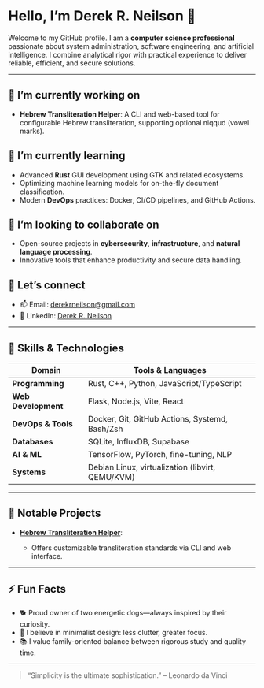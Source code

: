 # Hello, I’m **Derek R. Neilson** 👋

Welcome to my GitHub profile. I am a **computer science professional** passionate about system administration, software engineering, and artificial intelligence. I combine analytical rigor with practical experience to deliver reliable, efficient, and secure solutions.

---

## 🔭 I’m currently working on

* **Hebrew Transliteration Helper**: A CLI and web-based tool for configurable Hebrew transliteration, supporting optional niqqud (vowel marks).

## 🌱 I’m currently learning

* Advanced **Rust** GUI development using GTK and related ecosystems.
* Optimizing machine learning models for on-the-fly document classification.
* Modern **DevOps** practices: Docker, CI/CD pipelines, and GitHub Actions.

## 👯 I’m looking to collaborate on

* Open-source projects in **cybersecurity**, **infrastructure**, and **natural language processing**.
* Innovative tools that enhance productivity and secure data handling.

## 🤝 Let’s connect

* 📫 Email: [derekrneilson@gmail.com](mailto:derekrneilson@gmail.com)
* 🔗 LinkedIn: [Derek R. Neilson](https://www.linkedin.com/in/derek-neilson-9369b11aa/)

---

## 💼 Skills & Technologies

| Domain              | Tools & Languages                                |
| ------------------- | ------------------------------------------------ |
| **Programming**     | Rust, C++, Python, JavaScript/TypeScript         |
| **Web Development** | Flask, Node.js, Vite, React                      |
| **DevOps & Tools**  | Docker, Git, GitHub Actions, Systemd, Bash/Zsh   |
| **Databases**       | SQLite, InfluxDB, Supabase                       |
| **AI & ML**         | TensorFlow, PyTorch, fine-tuning, NLP            |
| **Systems**         | Debian Linux, virtualization (libvirt, QEMU/KVM) |

---

## 🚀 Notable Projects

* **[Hebrew Transliteration Helper](https://github.com/derekneilson/hebrew-transliteration-helper)**:

  * Offers customizable transliteration standards via CLI and web interface.

---

## ⚡ Fun Facts

* 🐕 Proud owner of two energetic dogs—always inspired by their curiosity.
* 🎯 I believe in minimalist design: less clutter, greater focus.
* 📚 I value family-oriented balance between rigorous study and quality time.

---

> “Simplicity is the ultimate sophistication.” – Leonardo da Vinci
